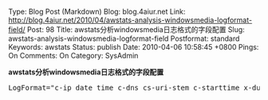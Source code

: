 Type: Blog Post (Markdown)
Blog: blog.4aiur.net
Link: http://blog.4aiur.net/2010/04/awstats-analysis-windowsmedia-logformat-field/
Post: 98
Title: awstats分析windowsmedia日志格式的字段配置
Slug: awstats-analysis-windowsmedia-logformat-field
Postformat: standard
Keywords: awstats
Status: publish
Date: 2010-04-06 10:58:45 +0800
Pings: On
Comments: On
Category: SysAdmin

**awstats分析windowsmedia日志格式的字段配置**

<pre lang="bash">LogFormat="c-ip date time c-dns cs-uri-stem c-starttime x-duration c-rate c-status c-playerid c-playerversion c-playerlanguage cs(User-Agent) cs(Referer) c-hostexe c-hostexever c-os c-osversion c-cpu filelength filesize avgbandwidth protocol transport audiocodec videocodec channelURL sc-bytes c-bytes s-pkts-sent c-pkts-received c-pkts-lost-client c-pkts-lost-net c-pkts-lost-cont-net c-resendreqs c-pkts-recovered-ECC c-pkts-recovered-resent c-buffercount c-totalbuffertime c-quality s-ip s-dns s-totalclients s-cpu-util cs-user-name s-session-id s-content-path cs-url cs-media-name c-max-bandwidth cs-media-role s-proxied"</pre>
